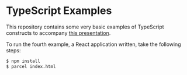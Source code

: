 # TypeScript Examples

This repository contains some very basic examples of TypeScript constructs to accompany [this presentation](https://slides.com/warrenseymour/get-hyped-for-types).

To run the fourth example, a React application written, take the following steps:

```bash
$ npm install
$ parcel index.html
```

